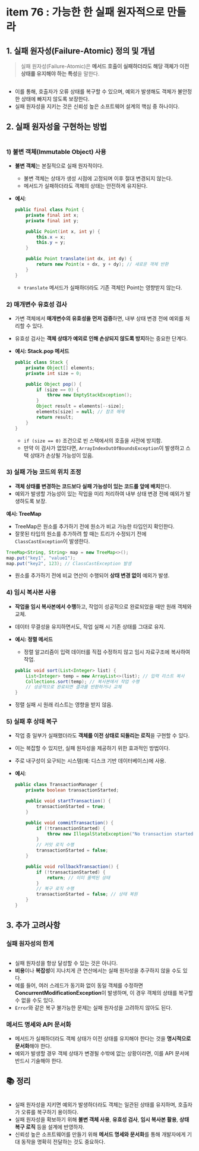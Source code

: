 # item 76 : 가능한 한 실패 원자적으로 만들라

## 1. 실패 원자성(Failure-Atomic) **정의 및 개념**

> 실패 원자성(Failure-Atomic)은 **메서드 호출이 실패하더라도 해당 객체가 이전 상태를 유지해야 하는 특성**을 말한다.

<figure><img src="../../../../.gitbook/assets/image (5) (1) (1) (1) (1) (1) (1) (1) (1) (1) (1).png" alt=""><figcaption></figcaption></figure>

* 이를 통해, 호출자가 오류 상태를 복구할 수 있으며, 예외가 발생해도 객체가 불안정한 상태에 빠지지 않도록 보장한다.
* 실패 원자성을 지키는 것은 신뢰성 높은 소프트웨어 설계의 핵심 중 하나이다.

## **2. 실패 원자성을 구현하는 방법**

<figure><img src="../../../../.gitbook/assets/image (3) (1) (1) (1) (1) (1) (1) (1) (1) (1) (1) (1) (1) (1).png" alt=""><figcaption></figcaption></figure>

### **1) 불변 객체(Immutable Object) 사용**

* **불변 객체**는 본질적으로 실패 원자적이다.
  * 불변 객체는 상태가 생성 시점에 고정되며 이후 절대 변경되지 않는다.
  * 메서드가 실패하더라도 객체의 상태는 안전하게 유지된다.
*   **예시**:

    ```java
    public final class Point {
        private final int x;
        private final int y;

        public Point(int x, int y) {
            this.x = x;
            this.y = y;
        }

        public Point translate(int dx, int dy) {
            return new Point(x + dx, y + dy); // 새로운 객체 반환
        }
    }
    ```

    * `translate` 메서드가 실패하더라도 기존 객체인  Point는 영향받지 않는다.

### **2) 매개변수 유효성 검사**

* 가변 객체에서 **매개변수의 유효성을 먼저 검증**하면, 내부 상태 변경 전에 예외를 처리할 수 있다.
* 유효성 검사는 **객체 상태가 예외로 인해 손상되지 않도록 방지**하는 중요한 단계다.
*   **예시: Stack.pop 메서드**

    ```java
    public class Stack {
        private Object[] elements;
        private int size = 0;

        public Object pop() {
            if (size == 0) {
                throw new EmptyStackException();
            }
            Object result = elements[--size];
            elements[size] = null; // 참조 해제
            return result;
        }
    }
    ```

    * `if (size == 0)` 조건으로 빈 스택에서의 호출을 사전에 방지함.
    * 만약 이 검사가 없었다면, `ArrayIndexOutOfBoundsException`이 발생하고 스택 상태가 손상될 가능성이 있음.

### **3) 실패 가능 코드의 위치 조정**

* **객체 상태를 변경하는 코드보다 실패 가능성이 있는 코드를 앞에 배치**한다.
* 예외가 발생할 가능성이 있는 작업을 미리 처리하여 내부 상태 변경 전에 예외가 발생하도록 보장.

**예시: TreeMap**

* TreeMap은 원소를 추가하기 전에 원소가 비교 가능한 타입인지 확인한다.
* 잘못된 타입의 원소를 추가하려 할 때는 트리가 수정되기 전에 `ClassCastException`이 발생한다.

```java
TreeMap<String, String> map = new TreeMap<>();
map.put("key1", "value1");
map.put("key2", 123); // ClassCastException 발생
```

* 원소를 추가하기 전에 비교 연산이 수행되어 **상태 변경 없이** 예외가 발생.

### **4) 임시 복사본 사용**

* **작업을 임시 복사본에서 수행**하고, 작업이 성공적으로 완료되었을 때만 원래 객체와 교체.
* 데이터 무결성을 유지하면서도, 작업 실패 시 기존 상태를 그대로 유지.
*   **예시: 정렬 메서드**

    * 정렬 알고리즘이 입력 데이터를 직접 수정하지 않고 임시 자료구조에 복사하여 작업.

    ```java
    public void sort(List<Integer> list) {
        List<Integer> temp = new ArrayList<>(list); // 입력 리스트 복사
        Collections.sort(temp); // 복사본에서 작업 수행
        // 성공적으로 완료되면 결과를 반환하거나 교체
    }
    ```
* 정렬 실패 시 원래 리스트는 영향을 받지 않음.

### **5) 실패 후 상태 복구**

* 작업 중 일부가 실패했더라도 **객체를 이전 상태로 되돌리는 로직**을 구현할 수 있다.
* 이는 복잡할 수 있지만, 실패 원자성을 제공하기 위한 효과적인 방법이다.
* 주로 내구성이 요구되는 시스템(예: 디스크 기반 데이터베이스)에 사용.
*   **예시**:

    ```java
    public class TransactionManager {
        private boolean transactionStarted;

        public void startTransaction() {
            transactionStarted = true;
        }

        public void commitTransaction() {
            if (!transactionStarted) {
                throw new IllegalStateException("No transaction started");
            }
            // 커밋 로직 수행
            transactionStarted = false;
        }

        public void rollbackTransaction() {
            if (!transactionStarted) {
                return; // 이미 롤백된 상태
            }
            // 복구 로직 수행
            transactionStarted = false; // 상태 복원
        }
    }
    ```

## **3. 추가 고려사항**

### **실패 원자성의 한계**

<figure><img src="../../../../.gitbook/assets/image (82).png" alt=""><figcaption></figcaption></figure>

* 실패 원자성을 항상 달성할 수 있는 것은 아니다.
* **비용**이나 **복잡성**이 지나치게 큰 연산에서는 실패 원자성을 추구하지 않을 수도 있다.
* 예를 들어, 여러 스레드가 동기화 없이 동일 객체를 수정하면 **ConcurrentModificationException**이 발생하며, 이 경우 객체의 상태를 복구할 수 없을 수도 있다.
* `Error`와 같은 복구 불가능한 문제는 실패 원자성을 고려하지 않아도 된다.

### **메서드 명세와 API 문서화**

* 메서드가 실패하더라도 객체 상태가 이전 상태를 유지해야 한다는 것을 **명시적으로 문서화**해야 한다.
* 예외가 발생할 경우 객체 상태가 변경될 수밖에 없는 상황이라면, 이를 API 문서에 반드시 기술해야 한다.

## 📚 **정리**

<figure><img src="../../../../.gitbook/assets/image (2) (1) (1) (1) (1) (1) (1) (1) (1) (1) (1) (1) (1) (1) (1) (1) (1) (1).png" alt=""><figcaption></figcaption></figure>

* 실패 원자성을 지키면 예외가 발생하더라도 객체는 일관된 상태를 유지하며, 호출자가 오류를 복구하기 용이하다.
* 실패 원자성을 확보하기 위해 **불변 객체 사용**, **유효성 검사**, **임시 복사본 활용**, **상태 복구 로직** 등을 설계에 반영하자.
* 신뢰성 높은 소프트웨어를 만들기 위해 **메서드 명세와 문서화**를 통해 개발자에게 기대 동작을 명확히 전달하는 것도 중요하다.
